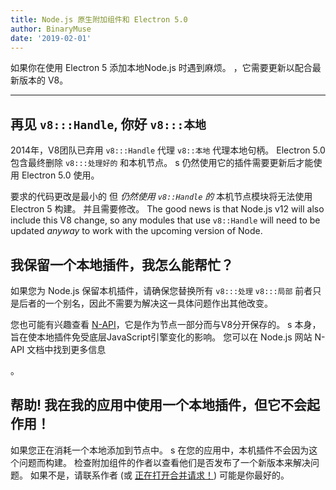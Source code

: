 ```yaml
---
title: Node.js 原生附加组件和 Electron 5.0
author: BinaryMuse
date: '2019-02-01'
---
```


如果你在使用 Electron 5 添加本地Node.js 时遇到麻烦。 ，它需要更新以配合最新版本的 V8。

---

## 再见 `v8:::Handle`, 你好 `v8:::本地`

2014年，V8团队已弃用 `v8:::Handle` 代理 `v8::本地` 代理本地句柄。 Electron 5.0 包含最终删除 `v8:::处理好的` 和本机节点。 s 仍然使用它的插件需要更新后才能使用 Electron 5.0 使用。

要求的代码更改是最小的 但 *仍然使用 `v8::Handle` 的* 本机节点模块将无法使用 Electron 5 构建。 并且需要修改。 The good news is that Node.js v12 will also include this V8 change, so any modules that use `v8::Handle` will need to be updated *anyway* to work with the upcoming version of Node.

## 我保留一个本地插件，我怎么能帮忙？

如果您为 Node.js 保留本机插件，请确保您替换所有 `v8:::处理` `v8:::局部` 前者只是后者的一个别名，因此不需要为解决这一具体问题作出其他改变。

您也可能有兴趣查看 [N-API](https://nodejs.org/api/n-api.html)，它是作为节点一部分而与V8分开保存的。 s 本身，旨在使本地插件免受底层JavaScript引擎变化的影响。 您可以在 Node.js 网站</a> N-API 文档中找到更多信息

。</p> 



## 帮助! 我在我的应用中使用一个本地插件，但它不会起作用！

如果您正在消耗一个本地添加到节点中。 s 在您的应用中，本机插件不会因为这个问题而构建。 检查附加组件的作者以查看他们是否发布了一个新版本来解决问题。 如果不是，请联系作者 (或 [正在打开合并请求！](https://help.github.com/articles/about-pull-requests/)) 可能是你最好的。
